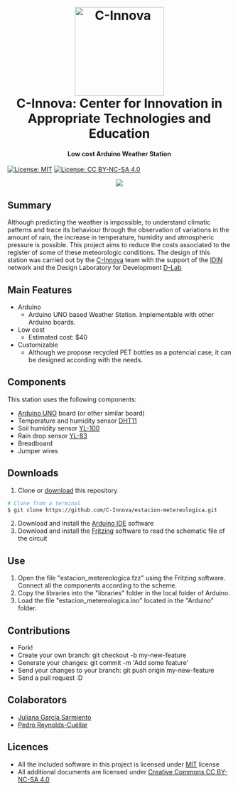 
<h1 align="center">
  <br>
  <a href="http://www.c-innova.org"><img src="http://www.c-innova.org/wp-content/uploads/2017/08/C-Innova-Icono.png" alt="C-Innova" width="200"></a>
  <br>
  <strong>C-Innova</strong>: Center for Innovation in Appropriate Technologies and Education
  <br>
</h1>

<h4 align="center">Low cost Arduino Weather Station</h4>

<p align="center">

  [![License: MIT](https://img.shields.io/badge/License-MIT-yellow.svg)](https://opensource.org/licenses/MIT)
  [![License: CC BY-NC-SA 4.0](https://img.shields.io/badge/License-CC%20BY--NC--SA%204.0-lightgrey.svg)](https://creativecommons.org/licenses/by-nc-sa/4.0/)

</p>

<p></p>

<p align="center"><img src="http://www.c-innova.org/wp-content/uploads/2017/08/estacion.jpg"></p>

## Summary
Although predicting the weather is impossible, to understand climatic patterns and trace its behaviour through the observation of variations in the amount of rain, the increase in temperature, humidity and atmospheric pressure is possible. This project aims to reduce the costs associated to the register of some of these meteorologic conditions.
The design of this station was carried out by the <a href="http://www.c-innova.org">C-Innova</a> team with the support of the <a href="http://www.idin.org">IDIN</a> network and the Design Laboratory for Development <a href="www.d-lab.mit.edu">D-Lab</a> 

## Main Features

* Arduino
  - Arduino UNO based Weather Station. Implementable with other Arduino boards.
* Low cost
  - Estimated cost: $40
* Customizable
  - Although we propose recycled PET bottles as a potencial case, it can be designed according with the needs.

## Components
This station uses the following components:

* <a href="https://store.arduino.cc/usa/arduino-uno-rev3">Arduino UNO</a> board (or other similar board)
* Temperature and humidity sensor <a href="https://www.newegg.com/Product/Product.aspx?Item=9SIA7BF2K18800&ignorebbr=1&nm_mc=KNC-GoogleMKP-PC&cm_mmc=KNC-GoogleMKP-PC-_-pla-_-Gadgets-_-9SIA7BF2K18800&gclid=CjwKCAjwk4vMBRAgEiwA4ftLs3dZX8ZtCYQAA1ZiBFcDiCAiXMTrO8DyYVWk2Rp3rkVYhkoOiNMeNxoCJwQQAvD_BwE&gclsrc=aw.ds">DHT11</a>
* Soil humidity sensor <a href="http://chinaprices.net/buy-soil-humidity-detection-sensor-module-yl-100-blue-fasttech-760419C99">YL-100</a>
* Rain drop sensor <a href="http://www.miniinthebox.com/rain-sensor-module-sensitivity-weather-module-yl-83-for-arduino-interface_p1023938.html?currency=USD&litb_from=paid_adwords_shopping&utm_source=google_shopping&utm_medium=cpc&adword_mt=&adword_ct=202532448603&adword_kw=&adword_pos=1o2&adword_pl=&adword_net=g&adword_tar=&adw_src_id=33249133621_866623160_43913277575_pla-329474746744&gclid=CjwKCAjwk4vMBRAgEiwA4ftLs-WxCIxNDZOdU4L3CLpXaRKcUDbV7WCCCtGtNEj3TmyUopqxGDHJ5BoCgOcQAvD_BwE">YL-83</a>
* Breadboard
* Jumper wires

## Downloads

1. Clone or <a href="https://github.com/C-Innova/estacion-metereologica/archive/master.zip">download</a> this repository
```bash
# Clone from a terminal
$ git clone https://github.com/C-Innova/estacion-metereologica.git
```
2. Download and install the <a href="https://www.arduino.cc/en/Main/Software">Arduino IDE</a> software
3. Download and install the <a href="http://fritzing.org/download/">Fritzing</a> software to read the schematic file of the circuit

## Use

1. Open the file "estacion_metereologica.fzz" using the Fritzing software. Connect all the components according to the scheme.
2. Copy the libraries into the "libraries" folder in the local folder of Arduino.
3. Load the file "estacion_metereologica.ino" located in the "Arduino" folder.

## Contributions

- Fork!
- Create your own branch: git checkout -b my-new-feature
- Generate your changes: git commit -m 'Add some feature'
- Send your changes to your branch: git push origin my-new-feature
- Send a pull request :D

## Colaborators
- <a href="https://github.com/jugarciasa">Juliana García Sarmiento</a>
- <a href="https://github.com/pcuellar">Pedro Reynolds-Cuéllar</a>

## Licences

- All the included software in this project is licensed under <a href="https://github.com/C-Innova/estacion-metereologica/blob/master/MIT%20LICENSE">MIT</a> license
- All additional documents are licensed under <a href="https://github.com/C-Innova/estacion-metereologica/blob/master/CC-BY-NC-SA%204.0%20LICENSE">Creative Commons CC BY-NC-SA 4.0</a>

